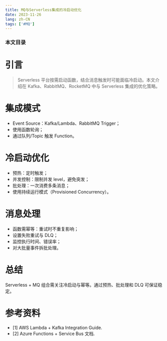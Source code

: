 ```yaml
---
title: MQ与Serverless集成的冷启动优化
date: 2023-11-26
lang: zh-CN
tags: ['#MQ']
---
```


### 本文目录
<!-- toc -->

# 引言
> Serverless 平台按需启动函数，结合消息触发时可能面临冷启动。本文介绍在 Kafka、RabbitMQ、RocketMQ 中与 Serverless 集成的优化策略。

# 集成模式
- Event Source：Kafka/Lambda、RabbitMQ Trigger；
- 使用函数轮询；
- 通过队列/Topic 触发 Function。

# 冷启动优化
- 预热：定时触发；
- 并发控制：限制并发 level，避免突发；
- 批处理：一次消费多条消息；
- 使用持续运行模式（Provisioned Concurrency）。

# 消息处理
- 函数需幂等：重试时不重复影响；
- 设置失败重试与 DLQ；
- 监控执行时间、错误率；
- 对大批量事件拆批处理。

# 总结
Serverless + MQ 组合需关注冷启动与幂等。通过预热、批处理和 DLQ 可保证稳定。

# 参考资料
- [1] AWS Lambda + Kafka Integration Guide.
- [2] Azure Functions + Service Bus 文档.
